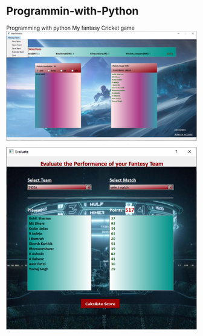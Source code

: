 # Programmin-with-Python
Programming with python
My fantasy Cricket game
<img src="https://raw.githubusercontent.com/AdarshN7/Programmin-with-Python/master/HOME.png">


<img src="https://raw.githubusercontent.com/AdarshN7/Programmin-with-Python/master/EVALUATE.png">
